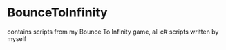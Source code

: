 # BounceToInfinity
contains scripts from my Bounce To Infinity game, all c# scripts written by myself
